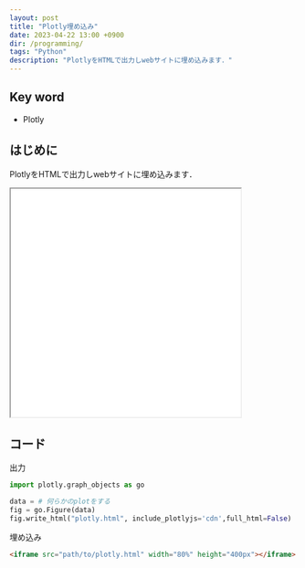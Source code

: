 ```yaml
---
layout: post
title: "Plotly埋め込み"
date: 2023-04-22 13:00 +0900
dir: /programming/
tags: "Python"
description: "PlotlyをHTMLで出力しwebサイトに埋め込みます．"
---
```



## Key word
- Plotly

## はじめに
PlotlyをHTMLで出力しwebサイトに埋め込みます．


<iframe src="../code/torus_demo.html" width="80%" height="400px"></iframe>

## コード
出力
```python
import plotly.graph_objects as go

data = # 何らかのplotをする
fig = go.Figure(data)
fig.write_html("plotly.html", include_plotlyjs='cdn',full_html=False)
```

埋め込み
```html
<iframe src="path/to/plotly.html" width="80%" height="400px"></iframe>
```
<!-- ## 参考 -->